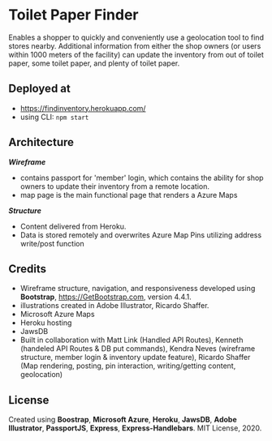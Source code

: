# Toilet Paper Finder
Enables a shopper to quickly and conveniently use a geolocation tool to find stores nearby.  Additional information from either the shop owners (or users within 1000 meters of the facility) can update the inventory from out of toilet paper, some toilet paper, and plenty of toilet paper.

## Deployed at
*   https://findinventory.herokuapp.com/
*   using CLI: ```npm start```

## Architecture
**_Wireframe_**
*   contains passport for 'member' login, which contains the ability for shop owners to update their inventory from a remote location.
*   map page is the main functional page that renders a Azure Maps

**_Structure_**
*   Content delivered from Heroku.
*   Data is stored remotely and overwrites Azure Map Pins utilizing address write/post function

## Credits
*   Wireframe structure, navigation, and responsiveness developed using **Bootstrap**, https://GetBootstrap.com, version 4.4.1.
*   illustrations created in Adobe Illustrator, Ricardo Shaffer.
*   Microsoft Azure Maps
*   Heroku hosting
*   JawsDB
*   Built in collaboration with Matt Link (Handled API Routes), Kenneth (handeled API Routes & DB put commands), Kendra Neves (wireframe structure, member login & inventory update feature), Ricardo Shaffer (Map rendering, posting, pin interaction, writing/getting content, geolocation)



## License
Created using **Boostrap**, **Microsoft Azure**, **Heroku**, **JawsDB**, **Adobe Illustrator**, **PassportJS**, **Express**, **Express-Handlebars**. MIT License, 2020.
